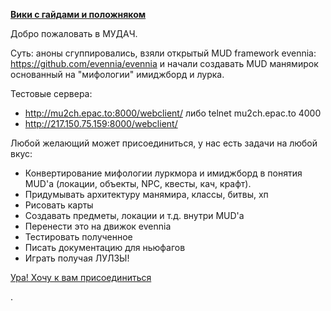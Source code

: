 **[Вики с гайдами и положняком](https://github.com/op-hui/mu2ch/wiki)** 


Добро пожаловать в МУДАЧ.


Суть: аноны сгуппировались, взяли открытый MUD framework evennia: https://github.com/evennia/evennia
и начали создавать MUD манямирок основанный на "мифологии" имиджборд и лурка.


Тестовые сервера:
  * http://mu2ch.epac.to:8000/webclient/ либо telnet mu2ch.epac.to 4000
  * http://217.150.75.159:8000/webclient/

Любой желающий может присоединиться, у нас есть задачи на любой вкус:
  * Конвертирование мифологии луркмора и имиджборд в понятия MUD'a (локации, объекты, NPC, квесты, кач, крафт).
  * Придумывать архитектуру манямира, классы, битвы, хп
  * Рисовать карты 
  * Создавать предметы, локации и т.д. внутри MUD'a
  * Перенести это на движок evennia
  * Тестировать полученное
  * Писать документацию для ньюфагов
  * Играть получая ЛУЛЗЫ!


[Ура! Хочу к вам присоединиться](https://github.com/op-hui/mu2ch/wiki/%D0%9A%D0%BE%D0%BB%D0%BB%D0%B5%D0%BA%D1%82%D0%B8%D0%B2%D1%8B%D0%B9%D0%9F%D1%80%D0%BE%D1%86%D0%B5%D1%81%D1%81%D0%A0%D0%B0%D0%B7%D1%80%D0%B0%D0%B1%D0%BE%D1%82%D0%BA%D0%B8) 

.
